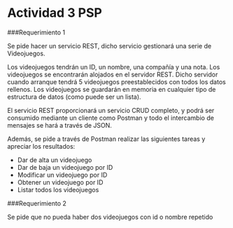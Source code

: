 # Actividad 3 PSP

###Requerimiento 1

Se pide hacer un servicio REST, dicho servicio gestionará una serie de Videojuegos.

Los videojuegos tendrán un ID, un nombre, una compañía y una nota. Los videojuegos se encontrarán alojados en el servidor REST. Dicho servidor cuando arranque tendrá 5 videojuegos preestablecidos con todos los datos rellenos. Los videojuegos se guardarán en memoria en cualquier tipo de estructura de datos (como puede ser un lista).

El servicio REST proporcionará un servicio CRUD completo, y podrá ser consumido mediante un cliente como Postman y todo el intercambio de mensajes se hará a través de JSON.

Además, se pide a través de Postman realizar las siguientes tareas y apreciar los resultados:
- Dar de alta un videojuego
- Dar de baja un videojuego por ID
- Modificar un videojuego por ID
- Obtener un videojuego por ID
- Listar todos los videojuegos


###Requerimiento 2

Se pide que no pueda haber dos videojuegos con id o nombre repetido


